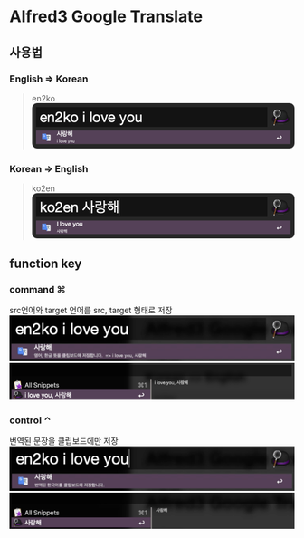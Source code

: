# Alfred3 Google Translate

## 사용법

### English => Korean
> en2ko
![cap1](./screenshot/cap1.png)

### Korean => English
> ko2en
![cap2](./screenshot/cap2.png)

## function key

### command ⌘
src언어와 target 언어를 src, target 형태로 저장  
![cap3](screenshot/cap3.png)
![cap4](screenshot/cap4.png)

### control ⌃
번역된 문장을 클립보드에만 저장  
![cap5](screenshot/cap5.png)
![cap6](screenshot/cap6.png)

